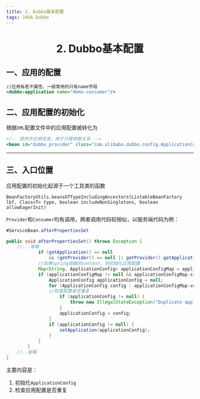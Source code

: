 ```yaml
---
title: 2. Dubbo基本配置
tags: JAVA Dubbo
---
```

# <center>2. Dubbo基本配置</center>

## 一、应用的配置

```xml
//应用有若干属性，一般常用的只有name字段
<dubbo:application name="demo-consumer"/>
```




## 二、应用配置的初始化

根据`XML`配置文件中的应用配置被转化为

```xml
<!-- 提供方应用信息，用于计算依赖关系 -->
<bean id="dubbo_provider" class="com.alibaba.dubbo.config.ApplicationConfig"/>
```

---



## 三、入口位置

应用配置的初始化起源于一个工具类的函数

`BeanFactoryUtils.beansOfTypeIncludingAncestors(ListableBeanFactory lbf, Class<T> type, boolean includeNonSingletons, boolean allowEagerInit)`

`Provider`和`Consumer`均有调用，两者调用代码较相似，以服务端代码为例：

```java
#ServiceBean.afterPropertiesSet

public void afterPropertiesSet() throws Exception {
	//...省略
	        if (getApplication() == null
                && (getProvider() == null || getProvider().getApplication() == null)) {
            //如果spring容器的context，则初始化应用配置
            Map<String, ApplicationConfig> applicationConfigMap = applicationContext == null ? null : BeanFactoryUtils.beansOfTypeIncludingAncestors(applicationContext, ApplicationConfig.class, false, false);
            if (applicationConfigMap != null && applicationConfigMap.size() > 0) {
                ApplicationConfig applicationConfig = null;
                for (ApplicationConfig config : applicationConfigMap.values()) {
                //检查配置是否重复
                    if (applicationConfig != null) {
                        throw new IllegalStateException("Duplicate application configs: " + applicationConfig + " and " + config);
                    }
                    applicationConfig = config;
                }
                if (applicationConfig != null) {
                    setApplication(applicationConfig);
                }
            }
        }
	//..省略
}
```

主要内容是：

1. 初始化`ApplicationConfig`
2. 检查应用配置是否重复

